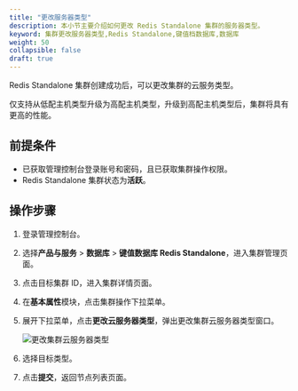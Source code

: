 ```yaml
---
title: "更改服务器类型"
description: 本小节主要介绍如何更改 Redis Standalone 集群的服务器类型。 
keyword: 集群更改服务器类型,Redis Standalone,键值档数据库,数据库
weight: 50
collapsible: false
draft: true
---
```


Redis Standalone 集群创建成功后，可以更改集群的云服务类型。

仅支持从低配主机类型升级为高配主机类型，升级到高配主机类型后，集群将具有更高的性能。

## 前提条件

- 已获取管理控制台登录账号和密码，且已获取集群操作权限。
- Redis Standalone 集群状态为**活跃**。

## 操作步骤

1. 登录管理控制台。
2. 选择**产品与服务** > **数据库** > **键值数据库 Redis Standalone**，进入集群管理页面。
3. 点击目标集群 ID，进入集群详情页面。
4. 在**基本属性**模块，点击集群操作下拉菜单。
5. 展开下拉菜单，点击**更改云服务器类型**，弹出更改集群云服务器类型窗口。
   
   <img src="../../../_images/switch_node_mode.png" alt="更改集群云服务器类型" style="zoom:100%;" />

6. 选择目标类型。
7. 点击**提交**，返回节点列表页面。
